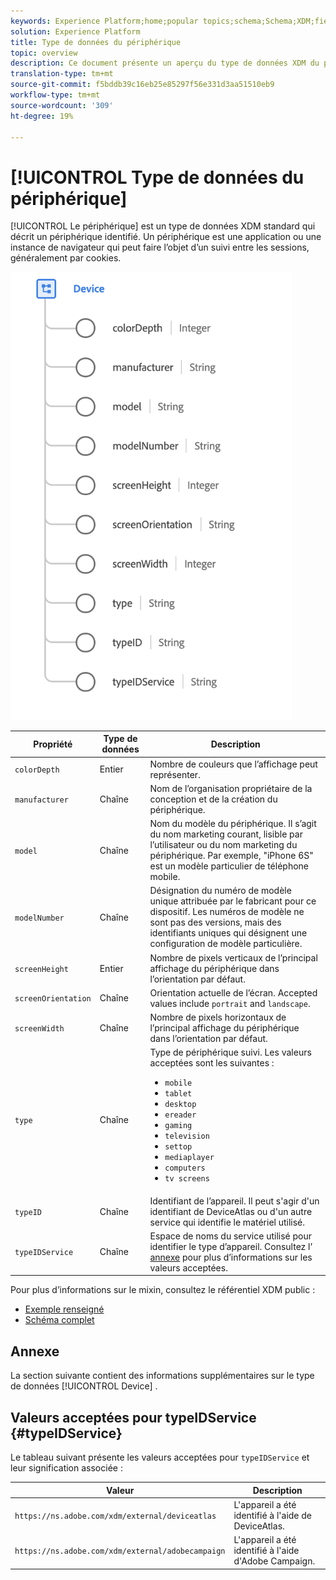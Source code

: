 ```yaml
---
keywords: Experience Platform;home;popular topics;schema;Schema;XDM;fields;schemas;Schemas;device;datatype;data-type;data type;
solution: Experience Platform
title: Type de données du périphérique
topic: overview
description: Ce document présente un aperçu du type de données XDM du périphérique.
translation-type: tm+mt
source-git-commit: f5bddb39c16eb25e85297f56e331d3aa51510eb9
workflow-type: tm+mt
source-wordcount: '309'
ht-degree: 19%

---
```



# [!UICONTROL Type de données du périphérique]

[!UICONTROL Le périphérique] est un type de données XDM standard qui décrit un périphérique identifié. Un périphérique est une application ou une instance de navigateur qui peut faire l’objet d’un suivi entre les sessions, généralement par cookies.

<img src="../images/data-types/device.png" width="450" /><br />

| Propriété | Type de données | Description |
| --- | --- | --- |
| `colorDepth` | Entier | Nombre de couleurs que l’affichage peut représenter. |
| `manufacturer` | Chaîne | Nom de l’organisation propriétaire de la conception et de la création du périphérique. |
| `model` | Chaîne | Nom du modèle du périphérique. Il s’agit du nom marketing courant, lisible par l’utilisateur ou du nom marketing du périphérique. Par exemple, &quot;iPhone 6S&quot; est un modèle particulier de téléphone mobile. |
| `modelNumber` | Chaîne | Désignation du numéro de modèle unique attribuée par le fabricant pour ce dispositif. Les numéros de modèle ne sont pas des versions, mais des identifiants uniques qui désignent une configuration de modèle particulière. |
| `screenHeight` | Entier | Nombre de pixels verticaux de l’principal affichage du périphérique dans l’orientation par défaut. |
| `screenOrientation` | Chaîne | Orientation actuelle de l’écran. Accepted values include `portrait` and `landscape`. |
| `screenWidth` | Chaîne | Nombre de pixels horizontaux de l’principal affichage du périphérique dans l’orientation par défaut. |
| `type` | Chaîne | Type de périphérique suivi. Les valeurs acceptées sont les suivantes : <ul><li>`mobile`</li><li>`tablet`</li><li>`desktop`</li><li>`ereader`</li><li>`gaming`</li><li>`television`</li><li>`settop`</li><li>`mediaplayer`</li><li>`computers`</li><li>`tv screens`</li></ul> |
| `typeID` | Chaîne | Identifiant de l’appareil. Il peut s&#39;agir d&#39;un identifiant de DeviceAtlas ou d&#39;un autre service qui identifie le matériel utilisé. |
| `typeIDService` | Chaîne | Espace de noms du service utilisé pour identifier le type d’appareil. Consultez l’ [annexe](#typeIDService) pour plus d’informations sur les valeurs acceptées. |

Pour plus d’informations sur le mixin, consultez le référentiel XDM public :

* [Exemple renseigné](https://github.com/adobe/xdm/blob/master/components/datatypes/device.example.1.json)
* [Schéma complet](https://github.com/adobe/xdm/blob/master/components/datatypes/device.schema.json)

## Annexe

La section suivante contient des informations supplémentaires sur le type de données [!UICONTROL Device] .

## Valeurs acceptées pour typeIDService {#typeIDService}

Le tableau suivant présente les valeurs acceptées pour `typeIDService` et leur signification associée :

| Valeur | Description |
| --- | --- |
| `https://ns.adobe.com/xdm/external/deviceatlas` | L&#39;appareil a été identifié à l&#39;aide de DeviceAtlas. |
| `https://ns.adobe.com/xdm/external/adobecampaign` | L&#39;appareil a été identifié à l&#39;aide d&#39;Adobe Campaign. |